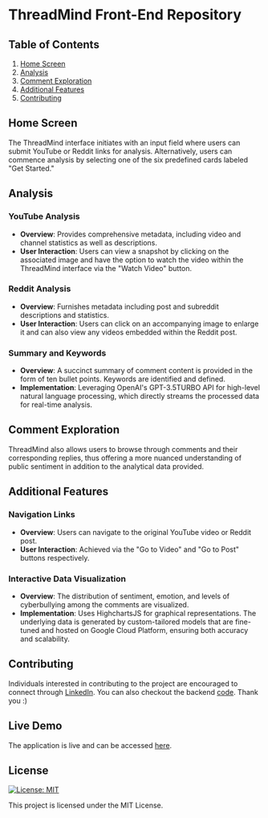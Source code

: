 # ThreadMind Front-End Repository

## Table of Contents
1. [Home Screen](#home-screen)
2. [Analysis](#analysis)
3. [Comment Exploration](#comment-exploration)
4. [Additional Features](#additional-features)
5. [Contributing](#contributing)

## Home Screen
The ThreadMind interface initiates with an input field where users can submit YouTube or Reddit links for analysis. Alternatively, users can commence analysis by selecting one of the six predefined cards labeled "Get Started."

## Analysis

### YouTube Analysis
- **Overview**: Provides comprehensive metadata, including video and channel statistics as well as descriptions.
- **User Interaction**: Users can view a snapshot by clicking on the associated image and have the option to watch the video within the ThreadMind interface via the "Watch Video" button.

### Reddit Analysis
- **Overview**: Furnishes metadata including post and subreddit descriptions and statistics.
- **User Interaction**: Users can click on an accompanying image to enlarge it and can also view any videos embedded within the Reddit post.

### Summary and Keywords
- **Overview**: A succinct summary of comment content is provided in the form of ten bullet points. Keywords are identified and defined.
- **Implementation**: Leveraging OpenAI's GPT-3.5TURBO API for high-level natural language processing, which directly streams the processed data for real-time analysis.

## Comment Exploration
ThreadMind also allows users to browse through comments and their corresponding replies, thus offering a more nuanced understanding of public sentiment in addition to the analytical data provided.

## Additional Features

### Navigation Links
- **Overview**: Users can navigate to the original YouTube video or Reddit post.
- **User Interaction**: Achieved via the "Go to Video" and "Go to Post" buttons respectively.

### Interactive Data Visualization
- **Overview**: The distribution of sentiment, emotion, and levels of cyberbullying among the comments are visualized.
- **Implementation**: Uses HighchartsJS for graphical representations. The underlying data is generated by custom-tailored models that are fine-tuned and hosted on Google Cloud Platform, ensuring both accuracy and scalability.
  
## Contributing
Individuals interested in contributing to the project are encouraged to connect through [LinkedIn](https://www.linkedin.com/in/farneet-singh-6b155b208/). You can also checkout the backend [code](https://github.com/farneet24/ThreadMind-Backend). Thank you :)

## Live Demo
The application is live and can be accessed [here](https://thread-mind.vercel.app/).

## License
[![License: MIT](https://img.shields.io/badge/License-MIT-yellow.svg)](https://opensource.org/licenses/MIT)

This project is licensed under the MIT License.
